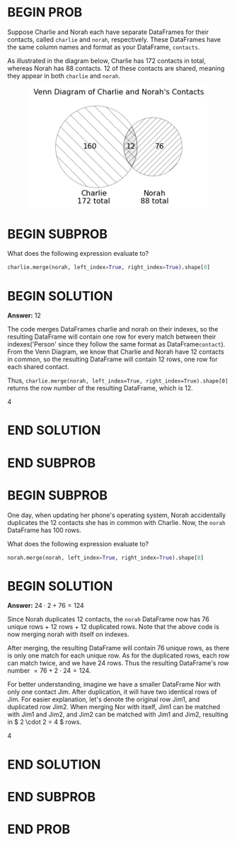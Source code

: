 # BEGIN PROB

Suppose Charlie and Norah each have separate DataFrames for their
contacts, called `charlie` and `norah`, respectively. These DataFrames
have the same column names and format as your DataFrame, `contacts`.

As illustrated in the diagram below, Charlie has 172 contacts in total,
whereas Norah has 88 contacts. 12 of these contacts are shared, meaning
they appear in both `charlie` and `norah`.

<center><img src="../../assets/images/sp24-midterm/venn_diagram.png" width=400></center>

# BEGIN SUBPROB

What does the following expression evaluate to?

```py
charlie.merge(norah, left_index=True, right_index=True).shape[0]    
```

# BEGIN SOLUTION

**Answer:** 12 

The code merges DataFrames charlie and norah on their indexes, so the resulting DataFrame will contain one row for every match between their indexes('Person' since they follow the same format as DataFrame`contact`). From the Venn Diagram, we know that Charlie and Norah have 12 contacts in common, so the resulting DataFrame will contain 12 rows, one row for each shared contact. 

Thus, `charlie.merge(norah, left_index=True, right_index=True).shape[0]` returns the row number of the resulting DataFrame, which is 12.    

<average>4</average>

# END SOLUTION

# END SUBPROB

# BEGIN SUBPROB

One day, when updating her phone's operating system, Norah accidentally
duplicates the 12 contacts she has in common with Charlie. Now, the
`norah` DataFrame has 100 rows.

What does the following expression evaluate to?

```py
norah.merge(norah, left_index=True, right_index=True).shape[0]   
``` 

# BEGIN SOLUTION

**Answer:** $24 \cdot 2 + 76 = 124$

Since Norah duplicates 12 contacts, the `norah` DataFrame now has 76 unique rows + 12 rows + 12 duplicated rows. Note that the above code is now merging norah with itself on indexes. 

After merging, the resulting DataFrame will contain 76 unique rows, as there is only one match for each unique row. As for the duplicated rows, each row can match twice, and we have 24 rows.  Thus the resulting DataFrame's row number $= 76 + 2 \cdot 24 = 124$. 

For better understanding, imagine we have a smaller DataFrame Nor with only one contact Jim. After duplication, it will have two identical rows of Jim. For easier explanation, let's denote the original row Jim1, and duplicated row Jim2. When merging Nor with itself, Jim1 can be matched with Jim1 and Jim2, and Jim2 can be matched with Jim1 and Jim2, resulting in $ 2 \cdot 2 = 4 $ rows.

<average>4</average>

# END SOLUTION

# END SUBPROB

# END PROB
